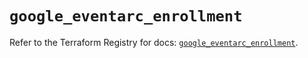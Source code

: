 # `google_eventarc_enrollment`

Refer to the Terraform Registry for docs: [`google_eventarc_enrollment`](https://registry.terraform.io/providers/hashicorp/google/6.28.0/docs/resources/eventarc_enrollment).
